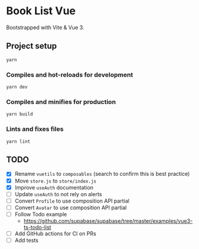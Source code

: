 # Book List Vue

Bootstrapped with Vite & Vue 3.

## Project setup

```
yarn
```

### Compiles and hot-reloads for development

```
yarn dev
```

### Compiles and minifies for production

```
yarn build
```

### Lints and fixes files

```
yarn lint
```

## TODO

- [x] Rename `vuetils` to `composables` (search to confirm this is best practice)
- [x] Move `store.js` to `store/index.js`
- [x] Improve `useAuth` documentation
- [ ] Update `useAuth` to not rely on alerts
- [ ] Convert `Profile` to use composition API partial
- [ ] Convert `Avatar` to use composition API partial
- [ ] Follow Todo example
  - https://github.com/supabase/supabase/tree/master/examples/vue3-ts-todo-list
- [ ] Add GitHub actions for CI on PRs
- [ ] Add tests
